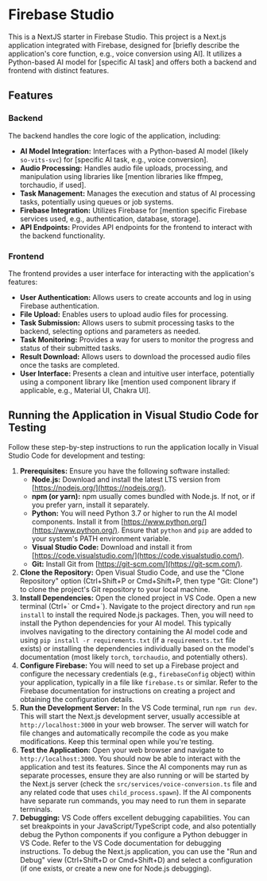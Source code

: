# Firebase Studio

This is a NextJS starter in Firebase Studio.
This project is a Next.js application integrated with Firebase, designed for [briefly describe the application's core function, e.g., voice conversion using AI].  It utilizes a Python-based AI model for [specific AI task] and offers both a backend and frontend with distinct features.

## Features

### Backend

The backend handles the core logic of the application, including:

*   **AI Model Integration:**  Interfaces with a Python-based AI model (likely `so-vits-svc`) for [specific AI task, e.g., voice conversion].
*   **Audio Processing:**  Handles audio file uploads, processing, and manipulation using libraries like [mention libraries like ffmpeg, torchaudio, if used].
*   **Task Management:**  Manages the execution and status of AI processing tasks, potentially using queues or job systems.
*   **Firebase Integration:**  Utilizes Firebase for [mention specific Firebase services used, e.g., authentication, database, storage].
*   **API Endpoints:** Provides API endpoints for the frontend to interact with the backend functionality.

### Frontend

The frontend provides a user interface for interacting with the application's features:

*   **User Authentication:**  Allows users to create accounts and log in using Firebase authentication.
*   **File Upload:** Enables users to upload audio files for processing.
*   **Task Submission:**  Allows users to submit processing tasks to the backend, selecting options and parameters as needed.
*   **Task Monitoring:**  Provides a way for users to monitor the progress and status of their submitted tasks.
*   **Result Download:**  Allows users to download the processed audio files once the tasks are completed.
*   **User Interface:** Presents a clean and intuitive user interface, potentially using a component library like [mention used component library if applicable, e.g., Material UI, Chakra UI].

## Running the Application in Visual Studio Code for Testing

Follow these step-by-step instructions to run the application locally in Visual Studio Code for development and testing:

1.  **Prerequisites:** Ensure you have the following software installed:
    *   **Node.js:**  Download and install the latest LTS version from [https://nodejs.org/](https://nodejs.org/).
    *   **npm (or yarn):**  npm usually comes bundled with Node.js.  If not, or if you prefer yarn, install it separately.
    *   **Python:** You will need Python 3.7 or higher to run the AI model components.  Install it from [https://www.python.org/](https://www.python.org/).  Ensure that `python` and `pip` are added to your system's PATH environment variable.
    *   **Visual Studio Code:**  Download and install it from [https://code.visualstudio.com/](https://code.visualstudio.com/).
    *   **Git:**  Install Git from [https://git-scm.com/](https://git-scm.com/).
2.  **Clone the Repository:**  Open Visual Studio Code, and use the "Clone Repository" option (Ctrl+Shift+P or Cmd+Shift+P, then type "Git: Clone") to clone the project's Git repository to your local machine.
3.  **Install Dependencies:**  Open the cloned project in VS Code. Open a new terminal (Ctrl+\` or Cmd+\`). Navigate to the project directory and run `npm install` to install the required Node.js packages. Then, you will need to install the Python dependencies for your AI model. This typically involves navigating to the directory containing the AI model code and using `pip install -r requirements.txt` (if a `requirements.txt` file exists) or installing the dependencies individually based on the model's documentation (most likely `torch`, `torchaudio`, and potentially others).
4.  **Configure Firebase:**  You will need to set up a Firebase project and configure the necessary credentials (e.g., `firebaseConfig` object) within your application, typically in a file like `firebase.ts` or similar. Refer to the Firebase documentation for instructions on creating a project and obtaining the configuration details.
5.  **Run the Development Server:**  In the VS Code terminal, run `npm run dev`. This will start the Next.js development server, usually accessible at `http://localhost:3000` in your web browser.  The server will watch for file changes and automatically recompile the code as you make modifications.  Keep this terminal open while you're testing.
6.  **Test the Application:** Open your web browser and navigate to `http://localhost:3000`. You should now be able to interact with the application and test its features.  Since the AI components may run as separate processes, ensure they are also running or will be started by the Next.js server (check the `src/services/voice-conversion.ts` file and any related code that uses `child_process.spawn`).  If the AI components have separate run commands, you may need to run them in separate terminals.
7.  **Debugging:**  VS Code offers excellent debugging capabilities.  You can set breakpoints in your JavaScript/TypeScript code, and also potentially debug the Python components if you configure a Python debugger in VS Code.  Refer to the VS Code documentation for debugging instructions.  To debug the Next.js application, you can use the "Run and Debug" view (Ctrl+Shift+D or Cmd+Shift+D) and select a configuration (if one exists, or create a new one for Node.js debugging).
